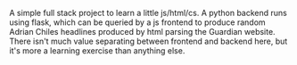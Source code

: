 A simple full stack project to learn a little js/html/cs. A python backend runs using flask, which can be queried by a js frontend to produce random Adrian Chiles headlines produced by html parsing the Guardian website. There isn't much value separating between frontend and backend here, but it's more a learning exercise than anything else.